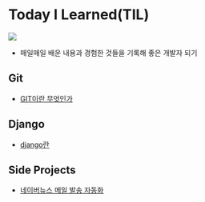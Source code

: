 # Today I Learned(TIL)

<a href="https://velog.io/@qowhdgn"><img src="https://img.shields.io/badge/blog-https://velog.io/@qowhdgn-green.svg"/></a>

* 매일매일 배운 내용과 경험한 것들을 기록해 좋은 개발자 되기

## Git
* [GIT이란 무엇인가](https://github.com/francisBae/TIL/blob/master/git/GIT이란%20무엇인가.md)

## Django
* [django란](https://github.com/francisBae/TIL/blob/master/django/django란.md)

## Side Projects
* [네이버뉴스 메일 발송 자동화](https://github.com/francisBae/proj_webcrawler)